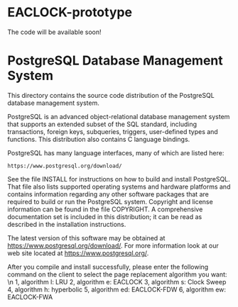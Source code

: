 # EACLOCK-prototype
The code will be available soon!

PostgreSQL Database Management System
=====================================

This directory contains the source code distribution of the PostgreSQL
database management system.

PostgreSQL is an advanced object-relational database management system
that supports an extended subset of the SQL standard, including
transactions, foreign keys, subqueries, triggers, user-defined types
and functions.  This distribution also contains C language bindings.

PostgreSQL has many language interfaces, many of which are listed here:

	https://www.postgresql.org/download/

See the file INSTALL for instructions on how to build and install
PostgreSQL.  That file also lists supported operating systems and
hardware platforms and contains information regarding any other
software packages that are required to build or run the PostgreSQL
system.  Copyright and license information can be found in the
file COPYRIGHT.  A comprehensive documentation set is included in this
distribution; it can be read as described in the installation
instructions.

The latest version of this software may be obtained at
https://www.postgresql.org/download/.  For more information look at our
web site located at https://www.postgresql.org/.

After you compile and install successfully, please enter the following command on the client to select the page replacement algorithm you want:
\n
1, algorithm l: LRU
2, algorithm e: EACLOCK
3, algorithm s: Clock Sweep
4, algorithm h: hyperbolic
5, algorithm ed: EACLOCK-FDW
6, algorithm ew: EACLOCK-FWA
